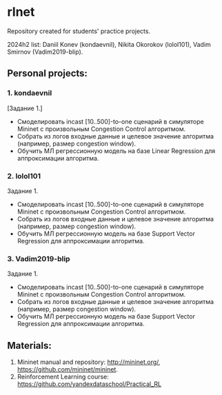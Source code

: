 # rlnet

Repository created for students' practice projects.


2024h2 list: Daniil Konev (kondaevnil), Nikita Okorokov (lolol101), Vadim Smirnov (Vadim2019-blip).

## Personal projects:

### 1. kondaevnil
[Задание 1.]
- Смоделировать incast [10..500]-to-one сценарий в симуляторе Mininet с произвольным Congestion Control алгоритмом.
- Собрать из логов входные данные и целевое значение алгоритма (например, размер congestion window).
- Обучить МЛ регрессионную модель на базе Linear Regression для аппроксимации алгоритма.
### 2. lolol101
Задание 1.
- Смоделировать incast [10..500]-to-one сценарий в симуляторе Mininet с произвольным Congestion Control алгоритмом.
- Собрать из логов входные данные и целевое значение алгоритма (например, размер congestion window).
- Обучить МЛ регрессионную модель на базе Support Vector Regression для аппроксимации алгоритма.
### 3. Vadim2019-blip
Задание 1.
- Смоделировать incast [10..500]-to-one сценарий в симуляторе Mininet с произвольным Congestion Control алгоритмом.
- Собрать из логов входные данные и целевое значение алгоритма (например, размер congestion window).
- Обучить МЛ регрессионную модель на базе Support Vector Regression для аппроксимации алгоритма.

## Materials:
1. Mininet manual and repository: http://mininet.org/, https://github.com/mininet/mininet.
2. Reinforcement Learning course: https://github.com/yandexdataschool/Practical_RL
